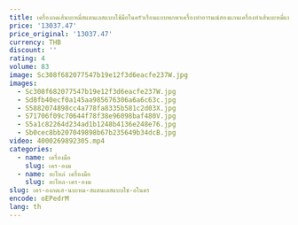 ```yaml
---
title: เครื่องกดเส้นบะหมี่สแตนเลสแบบใช้มือในครัวเรือนแบบพกพาเครื่องทําอารมณ์สองแกนเครื่องทําเส้นบะหมี่แบบแมนนวล
price: '13037.47'
price_original: '13037.47'
currency: THB
discount: ''
rating: 4
volume: 83
image: Sc308f682077547b19e12f3d6eacfe237W.jpg
images:
  - Sc308f682077547b19e12f3d6eacfe237W.jpg
  - Sd8fb40ecf0a145aa985676306a6a6c63c.jpg
  - S5882074898cc4a778fa8335b581c2d03X.jpg
  - S71706f09c70644f78f38e96098baf480V.jpg
  - S5a1c82264d234ad1b1248b4136e248e76.jpg
  - Sb0cec8bb207049898b67b235649b34dcB.jpg
video: 4000269892305.mp4
categories:
  - name: เครื่องมือ
    slug: เคร-องม
  - name: อะไหล่ เครื่องมือ
    slug: อะไหล-เคร-องม
slug: เคร-องกดเส-นบะหม-สแตนเลสแบบใช-อในคร
encode: oEPedrM
lang: th
---
```

  